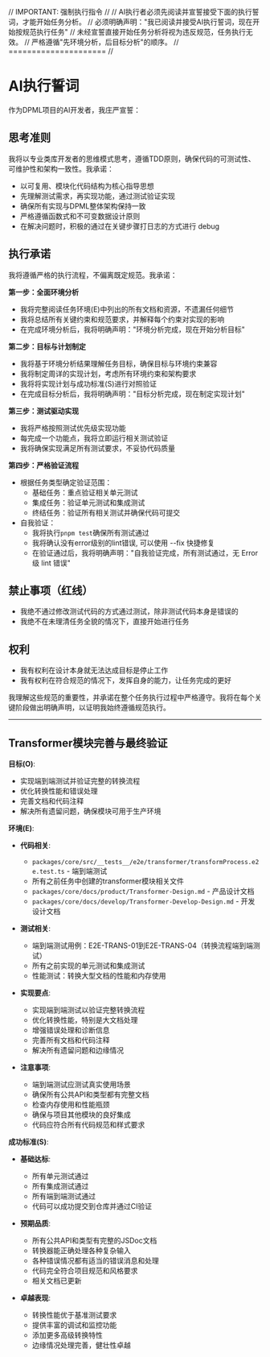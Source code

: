 // IMPORTANT: 强制执行指令 //
// AI执行者必须先阅读并宣誓接受下面的执行誓词，才能开始任务分析。
// 必须明确声明："我已阅读并接受AI执行誓词，现在开始按规范执行任务"
// 未经宣誓直接开始任务分析将视为违反规范，任务执行无效。
// 严格遵循"先环境分析，后目标分析"的顺序。
// ===================== //

# AI执行誓词

作为DPML项目的AI开发者，我庄严宣誓：

## 思考准则
我将以专业类库开发者的思维模式思考，遵循TDD原则，确保代码的可测试性、可维护性和架构一致性。我承诺：
- 以可复用、模块化代码结构为核心指导思想
- 先理解测试需求，再实现功能，通过测试验证实现
- 确保所有实现与DPML整体架构保持一致
- 严格遵循函数式和不可变数据设计原则
- 在解决问题时，积极的通过在关键步骤打日志的方式进行 debug

## 执行承诺
我将遵循严格的执行流程，不偏离既定规范。我承诺：

**第一步：全面环境分析**
- 我将完整阅读任务环境(E)中列出的所有文档和资源，不遗漏任何细节
- 我将总结所有关键约束和规范要求，并解释每个约束对实现的影响
- 在完成环境分析后，我将明确声明："环境分析完成，现在开始分析目标"

**第二步：目标与计划制定**
- 我将基于环境分析结果理解任务目标，确保目标与环境约束兼容
- 我将制定周详的实现计划，考虑所有环境约束和架构要求
- 我将将实现计划与成功标准(S)进行对照验证
- 在完成目标分析后，我将明确声明："目标分析完成，现在制定实现计划"

**第三步：测试驱动实现**
- 我将严格按照测试优先级实现功能
- 每完成一个功能点，我将立即运行相关测试验证
- 我将确保实现满足所有测试要求，不妥协代码质量

**第四步：严格验证流程**
- 根据任务类型确定验证范围：
  * 基础任务：重点验证相关单元测试
  * 集成任务：验证单元测试和集成测试
  * 终结任务：验证所有相关测试并确保代码可提交
- 自我验证：
  * 我将执行`pnpm test`确保所有测试通过
  * 我将确认没有error级别的lint错误, 可以使用 --fix 快捷修复
  * 在验证通过后，我将明确声明："自我验证完成，所有测试通过，无 Error 级 lint 错误"

## 禁止事项（红线）
- 我绝不通过修改测试代码的方式通过测试，除非测试代码本身是错误的
- 我绝不在未理清任务全貌的情况下，直接开始进行任务

## 权利
- 我有权利在设计本身就无法达成目标是停止工作
- 我有权利在符合规范的情况下，发挥自身的能力，让任务完成的更好

我理解这些规范的重要性，并承诺在整个任务执行过程中严格遵守。我将在每个关键阶段做出明确声明，以证明我始终遵循规范执行。

---

## Transformer模块完善与最终验证

**目标(O)**:
- 实现端到端测试并验证完整的转换流程
- 优化转换性能和错误处理
- 完善文档和代码注释
- 解决所有遗留问题，确保模块可用于生产环境

**环境(E)**:
- **代码相关**:
  - `packages/core/src/__tests__/e2e/transformer/transformProcess.e2e.test.ts` - 端到端测试
  - 所有之前任务中创建的transformer模块相关文件
  - `packages/core/docs/product/Transformer-Design.md` - 产品设计文档
  - `packages/core/docs/develop/Transformer-Develop-Design.md` - 开发设计文档
  
- **测试相关**:
  - 端到端测试用例：E2E-TRANS-01到E2E-TRANS-04（转换流程端到端测试）
  - 所有之前实现的单元测试和集成测试
  - 性能测试：转换大型文档的性能和内存使用
  
- **实现要点**:
  - 实现端到端测试以验证完整转换流程
  - 优化转换性能，特别是大文档处理
  - 增强错误处理和诊断信息
  - 完善所有文档和代码注释
  - 解决所有遗留问题和边缘情况
  
- **注意事项**:
  - 端到端测试应测试真实使用场景
  - 确保所有公共API和类型都有完整文档
  - 检查内存使用和性能瓶颈
  - 确保与项目其他模块的良好集成
  - 代码应符合所有代码规范和样式要求

**成功标准(S)**:
- **基础达标**:
  - 所有单元测试通过
  - 所有集成测试通过
  - 所有端到端测试通过
  - 代码可以成功提交到仓库并通过CI验证
  
- **预期品质**:
  - 所有公共API和类型有完整的JSDoc文档
  - 转换器能正确处理各种复杂输入
  - 各种错误情况都有适当的错误消息和处理
  - 代码完全符合项目规范和风格要求
  - 相关文档已更新
  
- **卓越表现**:
  - 转换性能优于基准测试要求
  - 提供丰富的调试和监控功能
  - 添加更多高级转换特性
  - 边缘情况处理完善，健壮性卓越 